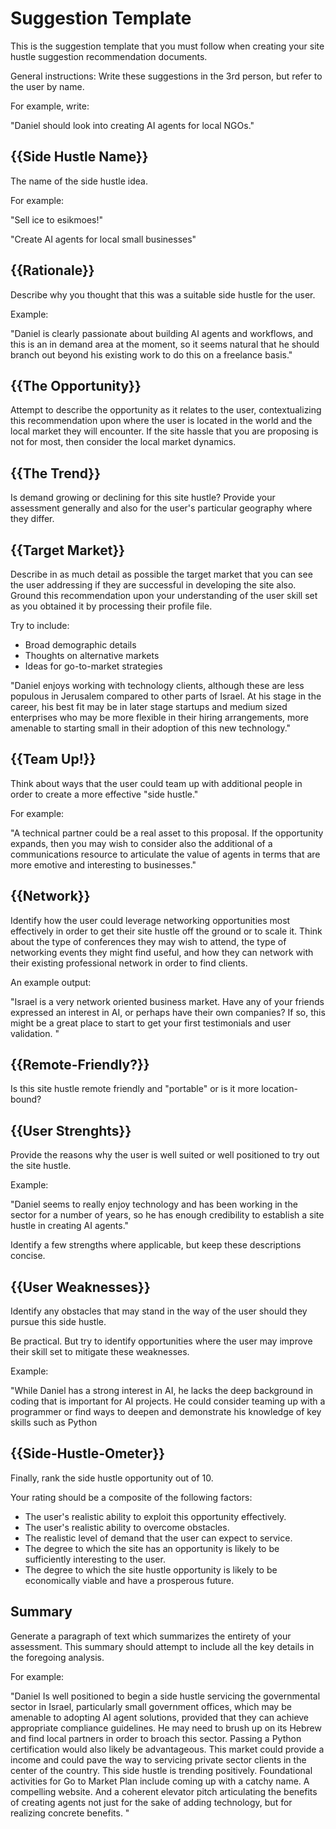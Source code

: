 # Suggestion Template

This is the suggestion template that you must follow when creating your site hustle suggestion recommendation documents. 

General instructions: Write these suggestions in the 3rd person, but refer to the user by name. 

For example, write:

"Daniel should look into creating AI agents for local NGOs."

## {{Side Hustle Name}}

The name of the side hustle idea. 

For example:

"Sell ice to esikmoes!"

"Create AI agents for local small businesses"

## {{Rationale}}

Describe why you thought that this was a suitable side hustle for the user.  

Example:

"Daniel is clearly passionate about building AI agents and workflows, and this is an in demand area at the moment, so it seems natural that he should branch out beyond his existing work to do this on a freelance basis."

## {{The Opportunity}}

Attempt to describe the opportunity as it relates to the user, contextualizing this recommendation upon where the user is located in the world and the local market they will encounter.  If the site hassle that you are proposing is not for most, then consider the local market dynamics. 

## {{The Trend}}

Is demand growing or declining for this site hustle? Provide your assessment generally and also for the user's particular geography where they differ. 

## {{Target Market}}

Describe in as much detail as possible the target market that you can see the user addressing if they are successful in developing the site also. Ground this recommendation upon your understanding of the user skill set as you obtained it by processing their profile file. 

Try to include:

- Broad demographic details  
- Thoughts on alternative markets  
-  Ideas for go-to-market strategies  

"Daniel enjoys working with technology clients, although these are less populous in Jerusalem compared to other parts of Israel. At his stage in the career, his best fit may be in later stage startups and medium sized enterprises who may be more flexible in their hiring arrangements, more amenable to starting small in their adoption of this new technology."

## {{Team Up!}}

 Think about ways that the user could team up with additional people in order to create a more effective "side hustle." 

 For example:

 "A technical partner could be a real asset to this proposal. If the opportunity expands, then you may wish to consider also the additional of a communications resource to articulate the value of agents in terms that are more emotive and interesting to businesses."

 ## {{Network}}

 Identify how the user could leverage networking opportunities most effectively in order to get their site hustle off the ground or to scale it. Think about the type of conferences they may wish to attend, the type of networking events they might find useful, and how they can network with their existing professional network in order to find clients.

 An example output:

 "Israel is a very network oriented business market. Have any of your friends expressed an interest in AI, or perhaps have their own companies? If so, this might be a great place to start to get your first testimonials and user validation. "

## {{Remote-Friendly?}}

Is this site hustle remote friendly and "portable" or is it more location-bound?

## {{User Strenghts}}

Provide the reasons why the user is well suited or well positioned to try out the site hustle.

Example:

"Daniel seems to really enjoy technology and has been working in the sector for a number of years, so he has enough credibility to establish a site hustle in creating AI agents."

Identify a few strengths where applicable, but keep these descriptions concise.

## {{User Weaknesses}}

Identify any obstacles that may stand in the way of the user should they pursue this side hustle. 

Be practical. But try to identify opportunities where the user may improve their skill set to mitigate these weaknesses.

Example:

"While Daniel has a strong interest in AI, he lacks the deep background in coding that is important for AI projects. He could consider teaming up with a programmer or find ways to deepen and demonstrate his knowledge of key skills such as Python

 ## {{Side-Hustle-Ometer}}

Finally, rank the side hustle opportunity out of 10. 

Your rating should be a composite of the following factors:

- The user's realistic ability to exploit this opportunity effectively. 
- The user's realistic ability to overcome obstacles.  
- The realistic level of demand that the user can expect to service. 
- The degree to which the site has an opportunity is likely to be sufficiently interesting to the user.  
-  The degree to which the site hustle opportunity is likely to be economically viable and have a prosperous future.  
 
 ## Summary

 Generate a paragraph of text which summarizes the entirety of your assessment. This summary should attempt to include all the key details in the foregoing analysis. 

 For example:

 "Daniel Is well positioned to begin a side hustle servicing the governmental sector in Israel, particularly small government offices, which may be amenable to adopting AI agent solutions, provided that they can achieve appropriate compliance guidelines. He may need to brush up on its Hebrew and find local partners in order to broach this sector. Passing a Python certification would also likely be advantageous. This market could provide a income and could pave the way to servicing private sector clients in the center of the country. This side hustle is trending positively. Foundational activities for Go to Market Plan include coming up with a catchy name. A compelling website. And a coherent elevator pitch articulating the benefits of creating agents not just for the sake of adding technology, but for realizing concrete benefits. "